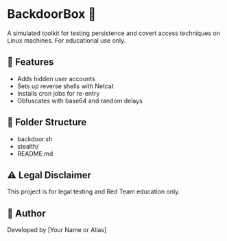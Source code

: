# BackdoorBox 🎯
A simulated toolkit for testing persistence and covert access techniques on Linux machines. For educational use only.

## 🔧 Features
- Adds hidden user accounts
- Sets up reverse shells with Netcat
- Installs cron jobs for re-entry
- Obfuscates with base64 and random delays

## 📁 Folder Structure
- backdoor.sh
- stealth/
- README.md

## ⚠️ Legal Disclaimer
This project is for legal testing and Red Team education only.

## 👤 Author
Developed by [Your Name or Alias]
